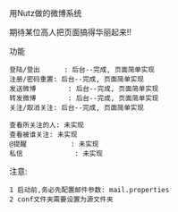 用Nutz做的微博系统

期待某位高人把页面搞得华丽起来!!

功能
	
	登陆/登出      : 后台--完成, 页面简单实现
	注册/密码重置: 后台--完成, 页面简单实现
	发送微博        : 后台--完成, 页面简单实现
	转发微博        : 后台--完成, 页面简单实现
	关注/取消关注: 后台--完成, 页面简单实现
	
	查看所关注的人: 未实现
	查看被谁关注: 未实现
	@提醒           : 未实现
	私信             : 未实现

注意:
	
	1 启动前,务必先配置邮件参数: mail.properties
    2 conf文件夹需要设置为源文件夹
